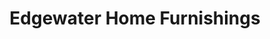 ---
title: "Edgewater Home Furnishings"
url: /eugene/edgewater-home-furnishings/
shop: furniture
---